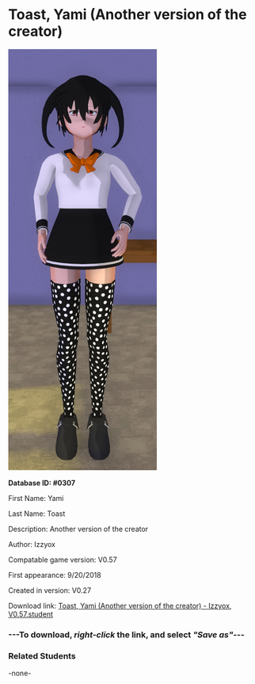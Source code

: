 # Toast, Yami (Another version of the creator)

<img src="../../Files/Images/Toast, Yami (Another version of the creator).png" title="Toast, Yami (Another version of the creator) - Izzyox, V0.57">

**Database ID: #0307**

First Name: Yami

Last Name: Toast

Description: Another version of the creator

Author: Izzyox

Compatable game version: V0.57

First appearance: 9/20/2018

Created in version: V0.27

Download link: <a href="https://raw.githubusercontent.com/Arbiter1223/Daigaku-Gurashi-Custom-Students/master/Files/Student%20Files/Toast%2C%20Yami%20(Another%20version%20of%20the%20creator)%20-%20Izzyox%2C%20V0.57.student">Toast, Yami (Another version of the creator) - Izzyox, V0.57.student</a>

### ---**To download, _right-click_ the link, and select _"Save as"_**---

### Related Students

-none-
